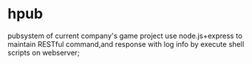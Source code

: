 # hpub
pubsystem of current company's game project 
use node.js+express to maintain RESTful command,and response with log info by execute shell scripts on webserver;
